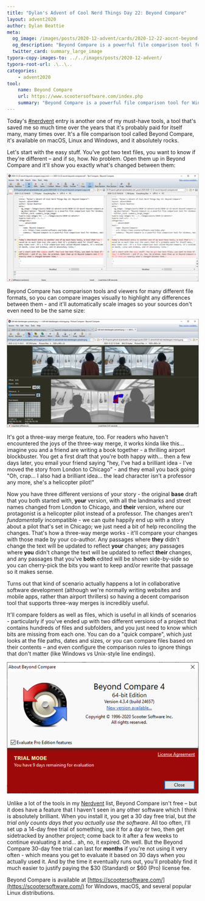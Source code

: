 ```yaml
---
title: "Dylan's Advent of Cool Nerd Things Day 22: Beyond Compare"
layout: advent2020
author: Dylan Beattie
meta:
  og_image: /images/posts/2020-12-advent/cards/2020-12-22-aocnt-beyond-compare.png
  og_description: "Beyond Compare is a powerful file comparison tool for Windows, macOS and Linux."
  twitter_card: summary_large_image
typora-copy-images-to: ../../images/posts/2020-12-advent/
typora-root-url: .\..\..
categories:
    - advent2020
tool:
    name: Beyond Compare
    url: https://www.scootersoftware.com/index.php
    summary: "Beyond Compare is a powerful file comparison tool for Windows, macOS and Linux."
---
```


Today's [#nerdvent](https://dylanbeattie.net/nerdvent) entry is another one of my must-have tools, a tool that's saved me so much time over the years that it's probably paid for itself many, many times over. It's a file comparison tool called Beyond Compare, it's available on macOS, Linux and Windows, and it absolutely rocks.

Let's start with the easy stuff. You've got two text files, you want to know if they're different – and if so, how. No problem. Open them up in Beyond Compare and it'll show you exactly what's changed between them:

![image-20201222104826351](/images/posts/2020-12-advent/image-20201222104826351.png)

Beyond Compare has comparison tools and viewers for many different file formats, so you can compare images visually to highlight any differences between them - and it'll automatically scale images so your sources don't even need to be the same size:

![image-20201222111707433](/images/posts/2020-12-advent/image-20201222111707433.png)

It's got a three-way merge feature, too. For readers who haven't encountered the joys of the three-way merge, it works kinda like this... imagine you and a friend are writing a book together - a thrilling airport blockbuster. You get a first draft that you're both happy with... then a few days later, you email your friend saying "hey, I've had a brilliant idea - I've moved the story from London to Chicago"  - and they email you back going "Oh, crap... I also had a brilliant idea... the lead character isn't a professor any more, she's a helicopter pilot!"

Now you have three different versions of your story - the original **base** draft that you both started with, **your** version, with all the landmarks and street names changed from London to Chicago, and **their** version, where our protagonist is a helicopter pilot instead of a professor. The changes aren't *fundamentally* incompatible - we can quite happily end up with a story about a pilot that's set in Chicago; we just need a bit of help reconciling the changes. That's how a three-way merge works - it'll compare your changes with those made by your co-author. Any passages where **they** didn't change the text will be updated to reflect **your** changes; any passages where **you** didn't change the text will be updated to reflect **their** changes, and any passages that you've **both** edited will be shown side-by-side so you can cherry-pick the bits you want to keep and/or rewrite that passage so it makes sense.

Turns out that kind of scenario actually happens a lot in collaborative software development (although we're normally writing websites and mobile apps, rather than airport thrillers) so having a decent comparison tool that supports three-way merges is incredibly useful.

It'll compare folders as well as files, which is useful in all kinds of scenarios - particularly if you've ended up with two different versions of a project that contains hundreds of files and subfolders, and you just need to know which bits are missing from each one. You can do a "quick compare", which just looks at the file paths, dates and sizes, or you can compare files based on their contents – and even configure the comparison rules to ignore things that don't matter (like Windows vs Unix-style line endings).

![image-20201222114631853](/images/posts/2020-12-advent/image-20201222114631853.png)

Unlike a lot of the tools in my [Nerdvent](https://dylanbeattie.net/nerdvent) list, Beyond Compare isn't free – but it does have a feature that I haven't seen in any other software which I think is absolutely brilliant. When you install it, you get a 30 day free trial, but *the trial only counts days that you actually use the software*. All too often, I'll set up a 14-day free trial of something, use it for a day or two, then get sidetracked by another project; come back to it after a few weeks to continue evaluating it and... ah, no, it expired. Oh well. But the Beyond Compare 30-day free trial can last for **months** if you're not using it very often - which means you get to evaluate it based on 30 days when you actually used it. And by the time it eventually runs out, you'll probably find it much easier to justify paying the $30 (Standard) or $60 (Pro) license fee. 

Beyond Compare is available at [https://scootersoftware.com/](https://scootersoftware.com/) for Windows, macOS, and several popular Linux distributions. 

